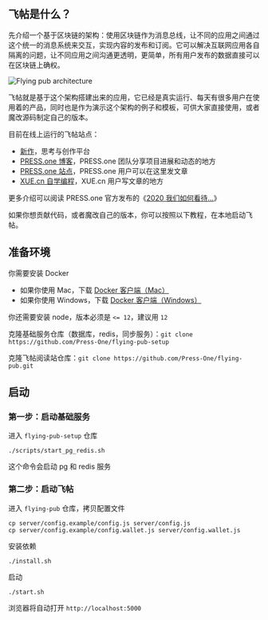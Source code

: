 ## 飞帖是什么？

先介绍一个基于区块链的架构：使用区块链作为消息总线，让不同的应用之间通过这个统一的消息系统来交互，实现内容的发布和订阅。它可以解决互联网应用各自隔离的问题，让不同应用之间沟通更透明，更简单，所有用户发布的数据直接可以在区块链上确权。

![Flying pub architecture](https://xue-images.pek3b.qingstor.com/213-flying-pub-art.png)

飞帖就是基于这个架构搭建出来的应用，它已经是真实运行、每天有很多用户在使用着的产品，同时也是作为演示这个架构的例子和模板，可供大家直接使用，或者魔改源码制定自己的版本。

目前在线上运行的飞帖站点：

- [新作](https://zuopin.xin)，思考与创作平台
- [PRESS.one 博客](https://blog.prsdev.club)，PRESS.one 团队分享项目进展和动态的地方
- [PRESS.one 站点](https://prs.prsdev.club)，PRESS.one 用户可以在这里发文章
- [XUE.cn 自学编程](https://xue.prsdev.club)，XUE.cn 用户写文章的地方

更多介绍可以阅读 PRESS.one 官方发布的《[2020 我们如何看待…](https://blog.prsdev.club/posts/4be956dbbe269a3c0d75e6ade3b2436d162d390a9aa856a19f23ff91946dfcdf)》

如果你想贡献代码，或者魔改自己的版本，你可以按照以下教程，在本地启动飞帖。

## 准备环境

你需要安装 Docker

- 如果你使用 Mac，下载 [Docker 客户端（Mac）](https://docs.docker.com/docker-for-mac/install/)
- 如果你使用 Windows，下载 [Docker 客户端（Windows）](https://docs.docker.com/docker-for-windows/install/)

你还需要安装 node，版本必须是 `<= 12`，建议用 `12`

克隆基础服务仓库（数据库，redis，同步服务）：`git clone https://github.com/Press-One/flying-pub-setup`

克隆飞帖阅读站仓库：`git clone https://github.com/Press-One/flying-pub.git`

## 启动

### 第一步：启动基础服务

进入 `flying-pub-setup` 仓库

```
./scripts/start_pg_redis.sh
```

这个命令会启动 pg 和 redis 服务

### 第二步：启动飞帖

进入 `flying-pub` 仓库，拷贝配置文件

```
cp server/config.example/config.js server/config.js
cp server/config.example/config.wallet.js server/config.wallet.js
```

安装依赖

```
./install.sh
```

启动

```
./start.sh
```

浏览器将自动打开 `http://localhost:5000`
